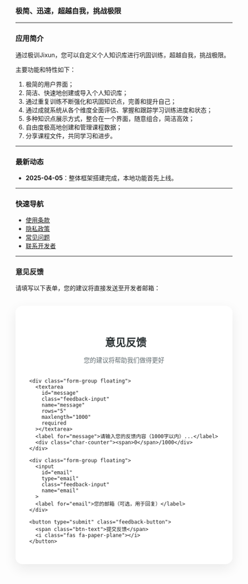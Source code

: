 ### **极简、迅速，超越自我，挑战极限**

---

### **应用简介**  
通过极训Jixun，您可以自定义个人知识库进行巩固训练，超越自我，挑战极限。

主要功能和特性如下：
1. 极简的用户界面；
2. 简洁、快速地创建或导入个人知识库；
3. 通过重复训练不断强化和巩固知识点，完善和提升自己；
4. 通过成就系统从各个维度全面评估、掌握和跟踪学习训练进度和状态；
5. 多种知识点展示方式，整合在一个界面，随意组合，简洁高效；
6. 自由度极高地创建和管理课程数据；
7. 分享课程文件，共同学习和进步。

---

### **最新动态**  
- **2025-04-05**：整体框架搭建完成，本地功能首先上线。


---

### **快速导航**  
- [使用条款](terms.md)
- [隐私政策](privacy.md)  
- [常见问题](faq.md)  
- [联系开发者](contact.md)  

---

### 意见反馈
请填写以下表单，您的建议将直接发送至开发者邮箱：

<!-- 在<head>中添加字体和图标 -->
<link href="https://fonts.googleapis.com/css2?family=Inter:wght@400;500;600&display=swap" rel="stylesheet">
<link rel="stylesheet" href="https://cdnjs.cloudflare.com/ajax/libs/font-awesome/6.4.0/css/all.min.css">

<!-- 表单容器 -->
<div class="feedback-container">
  <div class="form-header">
    <h3><i class="fas fa-comment-dots"></i> 意见反馈</h3>
    <p>您的建议将帮助我们做得更好</p>
  </div>

  <form id="feedback-form" action="https://formsubmit.co/zouhuimiao0808@icloud.com" method="POST">
    <!-- 隐藏字段配置 -->
    <input type="hidden" name="_captcha" value="false">
    <input type="hidden" name="_subject" value="极训Jixun用户反馈">
    <input type="hidden" name="_next" value="https://zouhuimiao.github.io/Jixun/thank-you.html">
    <input type="hidden" name="_template" value="table">

    <div class="form-group floating">
      <textarea 
        id="message"
        class="feedback-input" 
        name="message" 
        rows="5"
        maxlength="1000"
        required
      ></textarea>
      <label for="message">请输入您的反馈内容（1000字以内）...</label>
      <div class="char-counter"><span>0</span>/1000</div>
    </div>

    <div class="form-group floating">
      <input 
        id="email"
        type="email" 
        class="feedback-input" 
        name="email"
      >
      <label for="email">您的邮箱（可选，用于回复）</label>
    </div>

    <button type="submit" class="feedback-button">
      <span class="btn-text">提交反馈</span>
      <i class="fas fa-paper-plane"></i>
    </button>
  </form>
</div>

<style>
  /* 基础样式 */
  :root {
    --primary: #6c5ce7;
    --primary-light: #a29bfe;
    --dark: #2d3436;
    --gray: #636e72;
    --light-gray: #dfe6e9;
    --white: #fff;
    --success: #00b894;
  }

  .feedback-container {
    max-width: 600px;
    margin: 2rem auto;
    padding: 2rem;
    background: var(--white);
    border-radius: 16px;
    box-shadow: 0 10px 30px rgba(0, 0, 0, 0.08);
    font-family: 'Inter', sans-serif;
  }

  .form-header {
    text-align: center;
    margin-bottom: 2rem;
  }

  .form-header h3 {
    color: var(--dark);
    font-size: 1.5rem;
    font-weight: 600;
    margin-bottom: 0.5rem;
    display: flex;
    align-items: center;
    justify-content: center;
    gap: 0.5rem;
  }

  .form-header p {
    color: var(--gray);
    font-size: 0.9rem;
  }

  /* 浮动标签样式 */
  .floating {
    position: relative;
    margin-bottom: 1.5rem;
  }

  .floating label {
    position: absolute;
    top: 1rem;
    left: 1rem;
    color: var(--gray);
    transition: all 0.3s ease;
    pointer-events: none;
    background: var(--white);
    padding: 0 0.5rem;
  }

  .feedback-input {
    width: 100%;
    padding: 1rem;
    border: 2px solid var(--light-gray);
    border-radius: 8px;
    font-size: 1rem;
    transition: all 0.3s ease;
    background: transparent;
  }

  .feedback-input:focus {
    border-color: var(--primary);
    outline: none;
    box-shadow: 0 0 0 3px rgba(108, 92, 231, 0.2);
  }

  .feedback-input:focus + label,
  .feedback-input:not(:placeholder-shown) + label {
    top: -0.6rem;
    left: 0.8rem;
    font-size: 0.8rem;
    color: var(--primary);
  }

  textarea.feedback-input {
    min-height: 150px;
    resize: vertical;
  }

  /* 字符计数器 */
  .char-counter {
    position: absolute;
    right: 1rem;
    bottom: 1rem;
    font-size: 0.8rem;
    color: var(--gray);
  }

  .char-counter span {
    color: var(--primary);
  }

  /* 按钮样式 */
  .feedback-button {
    display: inline-flex;
    align-items: center;
    justify-content: center;
    gap: 0.5rem;
    width: 100%;
    padding: 1rem;
    background: var(--primary);
    color: var(--white);
    border: none;
    border-radius: 8px;
    font-size: 1rem;
    font-weight: 500;
    cursor: pointer;
    transition: all 0.3s ease;
    position: relative;
    overflow: hidden;
  }

  .feedback-button:hover {
    background: var(--primary-light);
    transform: translateY(-2px);
    box-shadow: 0 5px 15px rgba(108, 92, 231, 0.3);
  }

  .feedback-button:active {
    transform: translateY(0);
  }

  .feedback-button i {
    transition: transform 0.3s ease;
  }

  .feedback-button:hover i {
    transform: translateX(5px);
  }

  /* 响应式设计 */
  @media (max-width: 768px) {
    .feedback-container {
      padding: 1.5rem;
      margin: 1rem;
    }
  }
</style>

<script>
  // 字符计数器
  document.getElementById('message').addEventListener('input', function(e) {
    const counter = this.parentElement.querySelector('.char-counter span');
    counter.textContent = this.value.length;
  });

  // 表单提交处理
  document.getElementById('feedback-form').addEventListener('submit', function(e) {
    const btn = this.querySelector('button[type="submit"]');
    btn.disabled = true;
    btn.querySelector('.btn-text').textContent = '提交中...';
    localStorage.setItem('formSubmitted', 'true');
  });

  // 检查是否是从感谢页面返回的
  if(localStorage.getItem('formSubmitted')) {
    const notification = document.createElement('div');
    notification.className = 'form-notification';
    notification.innerHTML = `
      <div class="notification-content">
        <i class="fas fa-check-circle"></i>
        <span>您的反馈已提交成功！</span>
      </div>
    `;
    document.body.appendChild(notification);
    
    setTimeout(() => {
      notification.classList.add('show');
    }, 100);
    
    setTimeout(() => {
      notification.classList.remove('show');
      setTimeout(() => notification.remove(), 300);
    }, 3000);
    
    localStorage.removeItem('formSubmitted');
  }

  // 添加浮动标签的placeholder处理
  document.querySelectorAll('.floating input, .floating textarea').forEach(el => {
    el.setAttribute('placeholder', ' ');
  });
</script>

<style>
  /* 通知样式 */
  .form-notification {
    position: fixed;
    top: 20px;
    right: 20px;
    background: var(--success);
    color: white;
    padding: 1rem 1.5rem;
    border-radius: 8px;
    box-shadow: 0 5px 15px rgba(0, 0, 0, 0.1);
    transform: translateX(120%);
    transition: transform 0.3s ease;
    z-index: 1000;
  }

  .form-notification.show {
    transform: translateX(0);
  }

  .notification-content {
    display: flex;
    align-items: center;
    gap: 0.5rem;
  }

  .notification-content i {
    font-size: 1.2rem;
  }
</style>
